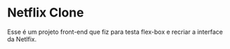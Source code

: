 # Netflix Clone

Esse é um projeto front-end que fiz para testa flex-box e recriar a interface da Netlfix.